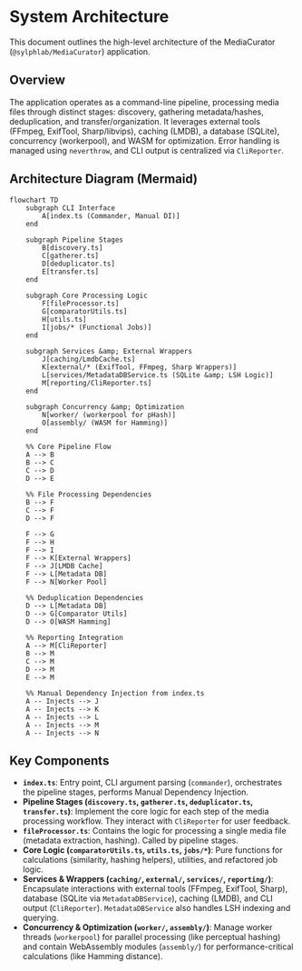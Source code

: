 # System Architecture

<!-- Version: 1.0 | Last Updated: 2025-04-06 -->

This document outlines the high-level architecture of the MediaCurator (`@sylphlab/MediaCurator`) application.

## Overview

The application operates as a command-line pipeline, processing media files through distinct stages: discovery, gathering metadata/hashes, deduplication, and transfer/organization. It leverages external tools (FFmpeg, ExifTool, Sharp/libvips), caching (LMDB), a database (SQLite), concurrency (workerpool), and WASM for optimization. Error handling is managed using `neverthrow`, and CLI output is centralized via `CliReporter`.

## Architecture Diagram (Mermaid)

```mermaid
flowchart TD
    subgraph CLI Interface
        A[index.ts (Commander, Manual DI)]
    end

    subgraph Pipeline Stages
        B[discovery.ts]
        C[gatherer.ts]
        D[deduplicator.ts]
        E[transfer.ts]
    end

    subgraph Core Processing Logic
        F[fileProcessor.ts]
        G[comparatorUtils.ts]
        H[utils.ts]
        I[jobs/* (Functional Jobs)]
    end

    subgraph Services &amp; External Wrappers
        J[caching/LmdbCache.ts]
        K[external/* (ExifTool, FFmpeg, Sharp Wrappers)]
        L[services/MetadataDBService.ts (SQLite &amp; LSH Logic)]
        M[reporting/CliReporter.ts]
    end

    subgraph Concurrency &amp; Optimization
        N[worker/ (workerpool for pHash)]
        O[assembly/ (WASM for Hamming)]
    end

    %% Core Pipeline Flow
    A --> B
    B --> C
    C --> D
    D --> E

    %% File Processing Dependencies
    B --> F
    C --> F
    D --> F

    F --> G
    F --> H
    F --> I
    F --> K[External Wrappers]
    F --> J[LMDB Cache]
    F --> L[Metadata DB]
    F --> N[Worker Pool]

    %% Deduplication Dependencies
    D --> L[Metadata DB]
    D --> G[Comparator Utils]
    D --> O[WASM Hamming]

    %% Reporting Integration
    A --> M[CliReporter]
    B --> M
    C --> M
    D --> M
    E --> M

    %% Manual Dependency Injection from index.ts
    A -- Injects --> J
    A -- Injects --> K
    A -- Injects --> L
    A -- Injects --> M
    A -- Injects --> N
```

## Key Components

- **`index.ts`**: Entry point, CLI argument parsing (`commander`), orchestrates the pipeline stages, performs Manual Dependency Injection.
- **Pipeline Stages (`discovery.ts`, `gatherer.ts`, `deduplicator.ts`, `transfer.ts`)**: Implement the core logic for each step of the media processing workflow. They interact with `CliReporter` for user feedback.
- **`fileProcessor.ts`**: Contains the logic for processing a single media file (metadata extraction, hashing). Called by pipeline stages.
- **Core Logic (`comparatorUtils.ts`, `utils.ts`, `jobs/*`)**: Pure functions for calculations (similarity, hashing helpers), utilities, and refactored job logic.
- **Services &amp; Wrappers (`caching/`, `external/`, `services/`, `reporting/`)**: Encapsulate interactions with external tools (FFmpeg, ExifTool, Sharp), database (SQLite via `MetadataDBService`), caching (LMDB), and CLI output (`CliReporter`). `MetadataDBService` also handles LSH indexing and querying.
- **Concurrency &amp; Optimization (`worker/`, `assembly/`)**: Manage worker threads (`workerpool`) for parallel processing (like perceptual hashing) and contain WebAssembly modules (`assembly/`) for performance-critical calculations (like Hamming distance).
